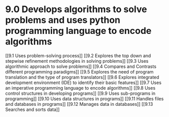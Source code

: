 # 9.0 Develops algorithms to solve problems and uses python programming language to encode algorithms

[[9.1 Uses problem-solving process]]
[[9.2 Explores the top down and stepwise refinement methodologies in solving problems]]
[[9.3 Uses algorithmic approach to solve problems]]
[[9.4 Compares and Contrasts different programming paradigms]]
[[9.5 Explores the need of program translation and the type of program translators]]
[[9.6 Explores integrated development environment (IDE) to identify their basic features]]
[[9.7 Uses an imperative programming language to encode algorithms]]
[[9.8 Uses control structures in developing programs]]
[[9.9 Uses sub-programs in programming]]
[[9.10 Uses data structures in programs]]
[[9.11 Handles files and databases in programs]]
[[9.12 Manages data in databases]]
[[9.13 Searches and sorts data]]